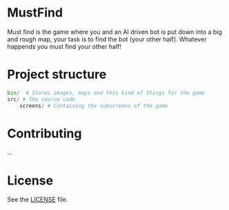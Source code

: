 # MustFind

Must find is the game where you and an AI driven bot is put down
into a big and rough map, your task is to find the bot (your other half).
Whatever happends you must find your other half!

# Project structure

```py
bin/  # Stores images, maps and this kind of things for the game
src/ # The source code
    screens/ # Containing the subscreens of the game
```

# Contributing

...

# License

See the [LICENSE](./LICENSE) file.
